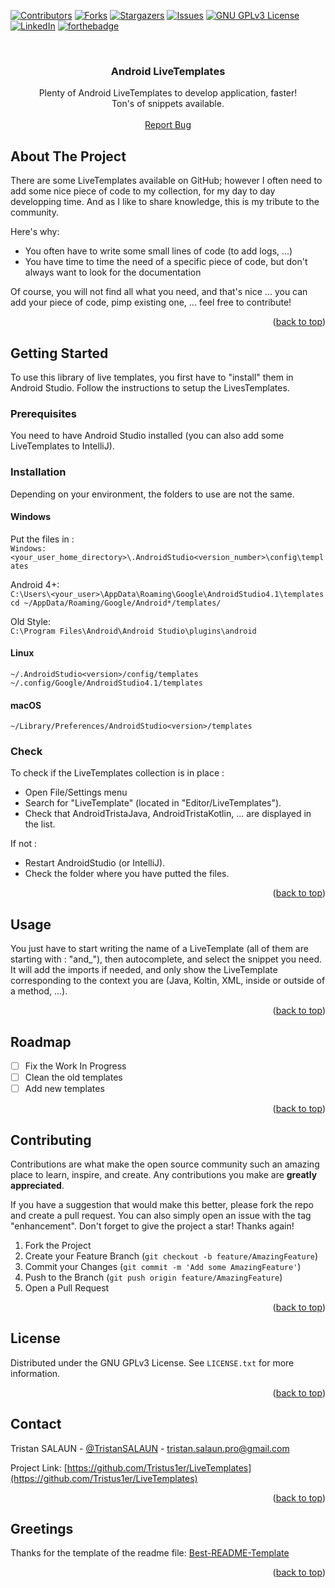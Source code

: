 <a name="readme-top"></a>

[![Contributors][contributors-shield]][contributors-url]
[![Forks][forks-shield]][forks-url]
[![Stargazers][stars-shield]][stars-url]
[![Issues][issues-shield]][issues-url]
[![GNU GPLv3 License][license-shield]][license-url]
[![LinkedIn][linkedin-shield]][linkedin-url]
[![forthebadge](https://forthebadge.com/images/badges/built-for-android.svg)](https://forthebadge.com)
	
<br />
<div align="center">

  <h3 align="center">Android LiveTemplates</h3>

  <p align="center">
    Plenty of Android LiveTemplates to develop application, faster!
    <br />
	Ton's of snippets available.
	<br />
	<br />
    <a href="https://github.com/Tristus1er/LiveTemplates/issues">Report Bug</a>
  </p>
</div>


<!-- ABOUT THE PROJECT -->
## About The Project

There are some LiveTemplates available on GitHub; however I often need to add some nice piece of code to my collection, for my day to day developping time. And as I like to share knowledge, this is my tribute to the community.

Here's why:
* You often have to write some small lines of code (to add logs, ...)
* You have time to time the need of a specific piece of code, but don't always want to look for the documentation

Of course, you will not find all what you need, and that's nice ... you can add your piece of code, pimp existing one, ... feel free to contribute!

<p align="right">(<a href="#readme-top">back to top</a>)</p>

<!-- GETTING STARTED -->
## Getting Started

To use this library of live templates, you first have to "install" them in Android Studio. Follow the instructions to setup the LivesTemplates.

### Prerequisites

You need to have Android Studio installed (you can also add some LiveTemplates to IntelliJ).

### Installation

Depending on your environment, the folders to use are not the same.

#### Windows
Put the files in :\
`Windows: <your_user_home_directory>\.AndroidStudio<version_number>\config\templates`

Android 4+:\
`C:\Users\<your_user>\AppData\Roaming\Google\AndroidStudio4.1\templates`\
`cd ~/AppData/Roaming/Google/Android*/templates/`

Old Style:\
`C:\Program Files\Android\Android Studio\plugins\android`

#### Linux
`~/.AndroidStudio<version>/config/templates`\
`~/.config/Google/AndroidStudio4.1/templates`

#### macOS
`~/Library/Preferences/AndroidStudio<version>/templates`

### Check

To check if the LiveTemplates collection is in place :
* Open File/Settings menu
* Search for "LiveTemplate" (located in "Editor/LiveTemplates").
* Check that AndroidTristaJava, AndroidTristaKotlin, ... are displayed in the list.

If not :
* Restart AndroidStudio (or IntelliJ).
* Check the folder where you have putted the files.

<p align="right">(<a href="#readme-top">back to top</a>)</p>

<!-- USAGE EXAMPLES -->
## Usage

You just have to start writing the name of a LiveTemplate (all of them are starting with : "and_"), then autocomplete, and select the snippet you need.
It will add the imports if needed, and only show the LiveTemplate corresponding to the context you are (Java, Koltin, XML, inside or outside of a method, ...).

<p align="right">(<a href="#readme-top">back to top</a>)</p>

<!-- ROADMAP -->
## Roadmap

- [ ] Fix the Work In Progress
- [ ] Clean the old templates
- [ ] Add new templates

<p align="right">(<a href="#readme-top">back to top</a>)</p>

<!-- CONTRIBUTING -->
## Contributing

Contributions are what make the open source community such an amazing place to learn, inspire, and create. Any contributions you make are **greatly appreciated**.

If you have a suggestion that would make this better, please fork the repo and create a pull request. You can also simply open an issue with the tag "enhancement".
Don't forget to give the project a star! Thanks again!

1. Fork the Project
2. Create your Feature Branch (`git checkout -b feature/AmazingFeature`)
3. Commit your Changes (`git commit -m 'Add some AmazingFeature'`)
4. Push to the Branch (`git push origin feature/AmazingFeature`)
5. Open a Pull Request

<p align="right">(<a href="#readme-top">back to top</a>)</p>

<!-- LICENSE -->
## License

Distributed under the GNU GPLv3 License. See `LICENSE.txt` for more information.

<p align="right">(<a href="#readme-top">back to top</a>)</p>

<!-- CONTACT -->
## Contact

Tristan SALAUN - [@TristanSALAUN](https://twitter.com/TristanSALAUN) - tristan.salaun.pro@gmail.com

Project Link: [https://github.com/Tristus1er/LiveTemplates](https://github.com/Tristus1er/LiveTemplates)

<p align="right">(<a href="#readme-top">back to top</a>)</p>

<!-- Greetings -->
## Greetings

Thanks for the template of the readme file: 
[Best-README-Template](https://github.com/othneildrew/Best-README-Template)

<p align="right">(<a href="#readme-top">back to top</a>)</p>
 
<!-- MARKDOWN LINKS & IMAGES -->
<!-- https://www.markdownguide.org/basic-syntax/#reference-style-links -->
[contributors-shield]: https://img.shields.io/github/contributors/Tristus1er/LiveTemplates.svg?style=for-the-badge
[contributors-url]: https://github.com/Tristus1er/LiveTemplates/graphs/contributors
[forks-shield]: https://img.shields.io/github/forks/Tristus1er/LiveTemplates.svg?style=for-the-badge
[forks-url]: https://github.com/Tristus1er/LiveTemplates/network/members
[stars-shield]: https://img.shields.io/github/stars/Tristus1er/LiveTemplates.svg?style=for-the-badge
[stars-url]: https://github.com/Tristus1er/LiveTemplates/stargazers
[issues-shield]: https://img.shields.io/github/issues/Tristus1er/LiveTemplates.svg?style=for-the-badge
[issues-url]: https://github.com/Tristus1er/LiveTemplates/issues
[license-shield]: https://img.shields.io/github/license/Tristus1er/LiveTemplates.svg?style=for-the-badge
[license-url]: https://github.com/Tristus1er/LiveTemplates/blob/master/LICENSE.txt
[linkedin-shield]: https://img.shields.io/badge/-LinkedIn-black.svg?style=for-the-badge&logo=linkedin&colorB=555
[linkedin-url]: https://www.linkedin.com/in/tristansalaun/
